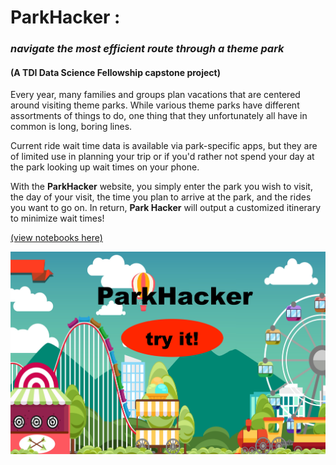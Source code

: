 # **ParkHacker** :
### _navigate the most efficient route through a theme park_

#### (A TDI Data Science Fellowship capstone project)

Every year, many families and groups plan vacations that are centered around visiting theme parks.  While various theme parks have different assortments of things to do, one thing that they unfortunately all have in common is long, boring lines.

Current ride wait time data is available via park-specific apps, but they are of limited use in planning your trip or if you'd rather not spend your day at the park looking up wait times on your phone.


With the **ParkHacker** website, you simply enter the park you wish to visit, the day of your visit, the time you plan to arrive at the park, and the rides you want to go on.  In return, **Park Hacker** will output a customized itinerary to minimize wait times!

[(view notebooks here)](https://mybinder.org/v2/gh/MelHaley/binder-framework/master/Park-Hacker)


[![ParkHacker](try-ParkHacker.png)]([https://park-hacker.onrender.com](https://melhaley-park-hacker-ph-demo-vrbrk6.streamlit.app/)])
